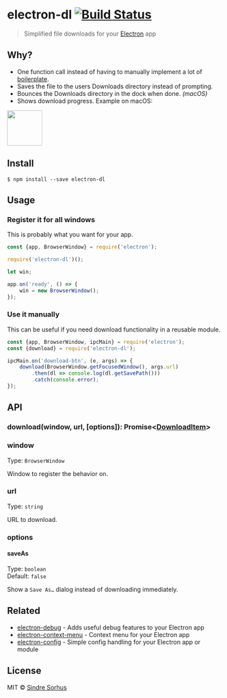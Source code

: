# electron-dl [![Build Status](https://travis-ci.org/sindresorhus/electron-dl.svg?branch=master)](https://travis-ci.org/sindresorhus/electron-dl)

> Simplified file downloads for your [Electron](http://electron.atom.io) app


## Why?

- One function call instead of having to manually implement a lot of [boilerplate](index.js).
- Saves the file to the users Downloads directory instead of prompting.
- Bounces the Downloads directory in the dock when done. *(macOS)*
- Shows download progress. Example on macOS:

<img src="screenshot.png" width="82">


## Install

```
$ npm install --save electron-dl
```


## Usage

### Register it for all windows

This is probably what you want for your app.

```js
const {app, BrowserWindow} = require('electron');

require('electron-dl')();

let win;

app.on('ready', () => {
	win = new BrowserWindow();
});
```

### Use it manually

This can be useful if you need download functionality in a reusable module.

```js
const {app, BrowserWindow, ipcMain} = require('electron');
const {download} = require('electron-dl');

ipcMain.on('download-btn', (e, args) => {
	download(BrowserWindow.getFocusedWindow(), args.url)
		.then(dl => console.log(dl.getSavePath()))
		.catch(console.error);
});
```

## API

### download(window, url, [options]): Promise<[DownloadItem](https://github.com/electron/electron/blob/master/docs/api/download-item.md)>

### window

Type: `BrowserWindow`

Window to register the behavior on.

### url

Type: `string`

URL to download.

### options

#### saveAs

Type: `boolean`<br>
Default: `false`

Show a `Save As…` dialog instead of downloading immediately.


## Related

- [electron-debug](https://github.com/sindresorhus/electron-debug) - Adds useful debug features to your Electron app
- [electron-context-menu](https://github.com/sindresorhus/electron-context-menu) - Context menu for your Electron app
- [electron-config](https://github.com/sindresorhus/electron-config) - Simple config handling for your Electron app or module


## License

MIT © [Sindre Sorhus](https://sindresorhus.com)
